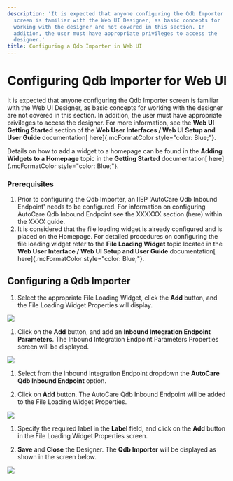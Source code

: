 ```yaml
---
description: 'It is expected that anyone configuring the Qdb Importer
  screen is familiar with the Web UI Designer, as basic concepts for
  working with the designer are not covered in this section. In
  addition, the user must have appropriate privileges to access the
  designer.'
title: Configuring a Qdb Importer in Web UI
---
```


Configuring Qdb Importer for Web UI
===================================

It is expected that anyone configuring the Qdb Importer screen is
familiar with the Web UI Designer, as basic concepts for working with
the designer are not covered in this section. In addition, the user must
have appropriate privileges to access the designer. For more
information, see the **Web UI Getting Started** section of the **Web
User Interfaces / Web UI Setup and User Guide** documentation[
here]{.mcFormatColor style="color: Blue;"}.

Details on how to add a widget to a homepage can be found in the
**Adding Widgets to a Homepage** topic in the **Getting Started**
documentation[ here]{.mcFormatColor style="color: Blue;"}.

### Prerequisites

1.  Prior to configuring the Qdb Importer, an IIEP 'AutoCare Qdb Inbound
    Endpoint' needs to be configured. For information on configuring
    AutoCare Qdb Inbound Endpoint see the XXXXXX section (here) within
    the XXXX guide.
2.  It is considered that the file loading widget is already configured
    and is placed on the Homepage. For detailed procedures on
    configuring the file loading widget refer to the **File Loading
    Widget** topic located in the **Web User Interface / Web UI Setup
    and User Guide** documentation[ here]{.mcFormatColor
    style="color: Blue;"}.

Configuring a Qdb Importer
--------------------------

1.  Select the appropriate File Loading Widget, click the **Add**
    button, and the File Loading Widget Properties will display.

![](../../../../Resources/Images/Importers/Standard_AC/Qdb/FileLoadingWidgetProperties2.png)

1.  Click on the **Add** button, and add an **Inbound Integration
    Endpoint Parameters**. The Inbound Integration Endpoint Parameters
    Properties screen will be displayed.

![](../../../../Resources/Images/Importers/Standard_AC/Qdb/InboundEParameter.png)

1.  Select from the Inbound Integration Endpoint dropdown the **AutoCare
    Qdb Inbound Endpoint** option.

2.  Click on **Add** button. The AutoCare Qdb Inbound Endpoint will be
    added to the File Loading Widget Properties.

![](../../../../Resources/Images/Importers/Standard_AC/Qdb/FileLoadingWidgetProperties.png)

1.  Specify the required label in the **Label** field, and click on the
    **Add** button in the File Loading Widget Properties screen.

2.  **Save** and **Close** the Designer. The **Qdb Importer** will be
    displayed as shown in the screen below.

![](../../../../Resources/Images/Importers/Standard_AC/Qdb/ReferenceDataIMportsQdb.png)
